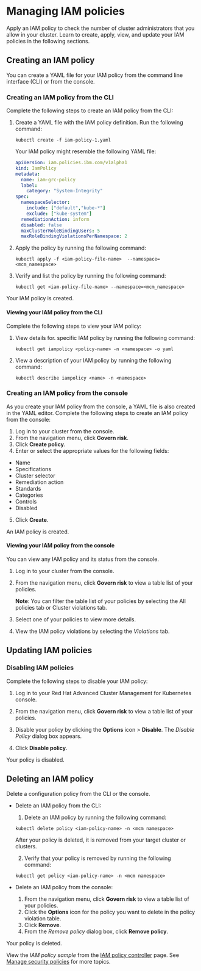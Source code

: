 # Managing IAM policies 

Apply an IAM policy to check the number of cluster administrators that you allow in your cluster. Learn to create, apply, view, and update your IAM policies in the following sections.

## Creating an IAM policy

You can create a YAML file for your IAM policy from the command line interface (CLI) or from the console.

### Creating an IAM policy from the CLI

Complete the following steps to create an IAM policy from the CLI:

1. Create a YAML file with the IAM policy definition. Run the following command:
   
   ```
   kubectl create -f iam-policy-1.yaml
   ```
   
   Your IAM policy might resemble the following YAML file:
   
   ```yaml
   apiVersion: iam.policies.ibm.com/v1alpha1
   kind: IamPolicy
   metadata:
     name: iam-grc-policy
     label:
       category: "System-Integrity"
   spec:
     namespaceSelector:
       include: ["default","kube-*"]
       exclude: ["kube-system"]
     remediationAction: inform
     disabled: false
     maxClusterRoleBindingUsers: 5
     maxRoleBindingViolationsPerNamespace: 2
   ```
   
2. Apply the policy by running the following command:

   ```
   kubectl apply -f <iam-policy-file-name>  --namespace=<mcm_namespace>
   ```

3. Verify and list the policy by running the following command:

   ```
   kubectl get <iam-policy-file-name> --namespace=<mcm_namespace>
   ```

Your IAM policy is created.

#### Viewing your IAM policy from the CLI

Complete the following steps to view your IAM policy:

1. View details for. 
specific IAM policy by running the following command:

   ```
   kubectl get iampolicy <policy-name> -n <namespace> -o yaml
   ```

2. View a description of your IAM policy by running the following command:

   ```
   kubectl describe iampolicy <name> -n <namespace>
   ```
   
### Creating an IAM policy from the console

As you create your IAM policy from the console, a YAML file is also created in the YAML editor. Complete the following steps to create an IAM policy from the console:

1. Log in to your cluster from the console.
2. From the navigation menu, click **Govern risk**.
3. Click **Create policy**.
4. Enter or select the appropriate values for the following fields:
  * Name
  * Specifications
  * Cluster selector
  * Remediation action 
  * Standards
  * Categories
  * Controls
  * Disabled
  
5. Click **Create**.

An IAM policy is created.

#### Viewing your IAM policy from the console

You can view any IAM policy and its status from the console.

1. Log in to your cluster from the console.

2. From the navigation menu, click **Govern risk** to view a table list of your policies.

   **Note**: You can filter the table list of your policies by selecting the All policies tab or Cluster violations tab.

3. Select one of your policies to view more details.

4. View the IAM policy violations by selecting the _Violations_ tab.

## Updating IAM policies

### Disabling IAM policies

Complete the following steps to disable your IAM policy:

1. Log in to your Red Hat Advanced Cluster Management for Kubernetes console.

2. From the navigation menu, click **Govern risk** to view a table list of your policies.

3. Disable your policy by clicking the **Options** icon > **Disable**. The _Disable Policy_ dialog box appears.

4. Click **Disable policy**.

Your policy is disabled.

## Deleting an IAM policy

Delete a configuration policy from the CLI or the console.

* Delete an IAM policy from the CLI:

  1. Delete an IAM policy by running the following command:

    ```
    kubectl delete policy <iam-policy-name> -n <mcm namespace>  
    ```

    After your policy is deleted, it is removed from your target cluster or clusters.

  2. Verify that your policy is removed by running the following command:

    ```
    kubectl get policy <iam-policy-name> -n <mcm namespace>
    ```

* Delete an IAM policy from the console:

  1. From the navigation menu, click **Govern risk** to view a table list of your policies.
  2. Click the **Options** icon for the policy you want to delete in the policy violation table.
  3. Click **Remove**.
  4. From the _Remove policy_ dialog box, click **Remove policy**.

Your policy is deleted.

View the _IAM policy sample_ from the [IAM policy controller](iam_policy_ctrl.md) page. See [Manage security policies](manage_policy_overview.md) for more topics.
